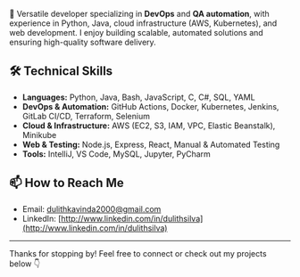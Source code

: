 🚀 Versatile  developer specializing in **DevOps** and **QA automation**, with experience in Python, Java, cloud infrastructure (AWS, Kubernetes), and web development. I enjoy building scalable, automated solutions and ensuring high-quality software delivery.

## 🛠️ Technical Skills  
- **Languages:** Python, Java, Bash, JavaScript, C, C#, SQL, YAML  
- **DevOps & Automation:** GitHub Actions, Docker, Kubernetes, Jenkins, GitLab CI/CD, Terraform, Selenium  
- **Cloud & Infrastructure:** AWS (EC2, S3, IAM, VPC, Elastic Beanstalk), Minikube  
- **Web & Testing:** Node.js, Express, React, Manual & Automated Testing  
- **Tools:** IntelliJ, VS Code, MySQL, Jupyter, PyCharm  

## 📫 How to Reach Me  
- Email: dulithkavinda2000@gmail.com  
- LinkedIn: [http://www.linkedin.com/in/dulithsilva](http://www.linkedin.com/in/dulithsilva)

---

Thanks for stopping by! Feel free to connect or check out my projects below 👇
